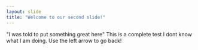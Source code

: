 ```yaml
---
layout: slide
title: "Welcome to our second slide!"
---
```

"I was told to put something great here" 
This is a complete test I dont know what I am doing. 
Use the left arrow to go back!
